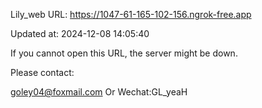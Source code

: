 Lily_web URL: https://1047-61-165-102-156.ngrok-free.app

Updated at: 2024-12-08 14:05:40

If you cannot open this URL, the server might be down.

Please contact: 

goley04@foxmail.com Or Wechat:GL_yeaH